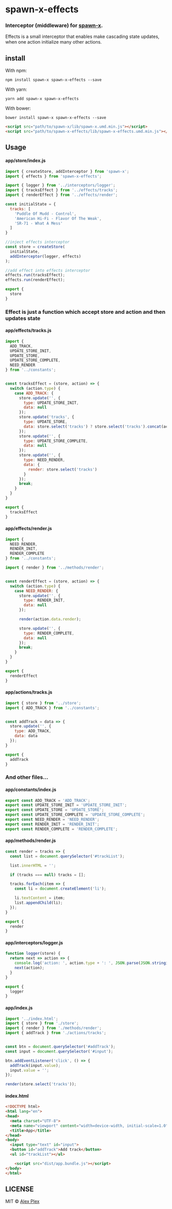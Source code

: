 # spawn-x-effects
### Interceptor (middleware) for [spawn-x](https://github.com/atellmer/spawn-x).

Effects is a small interceptor that enables make cascading state updates, when one action initialize many other actions.


## install
With npm:
```
npm install spawn-x spawn-x-effects --save
```
With yarn:
```
yarn add spawn-x spawn-x-effects
```
With bower:
```
bower install spawn-x spawn-x-effects --save
```
```html
<script src="path/to/spawn-x/lib/spawn-x.umd.min.js"></script>
<script src="path/to/spawn-x-effects/lib/spawn-x-effects.umd.min.js"></script>
```

## Usage

#### app/store/index.js
```javascript
import { createStore, addInterceptor } from 'spawn-x';
import { effects } from 'spawn-x-effects';

import { logger } from '../interceptors/logger';
import { tracksEffect } from '../effects/tracks';
import { renderEffect } from '../effects/render';

const initialState = {
  tracks: [
    'Puddle Of Mudd - Control',
    'American Hi-Fi - Flavor Of The Weak',
    'SR-71 - What A Mess'
  ]
}

//inject effects interceptor 
const store = createStore(
  initialState,
  addInterceptor(logger, effects)
);

//add effect into effects interceptor
effects.run(tracksEffect);
effects.run(renderEffect);

export {
  store
}

```

### Effect is just a function which accept store and action and then updates state
#### app/effects/tracks.js
```javascript
import {
  ADD_TRACK,
  UPDATE_STORE_INIT,
  UPDATE_STORE,
  UPDATE_STORE_COMPLETE,
  NEED_RENDER
} from '../constants';


const tracksEffect = (store, action) => {
  switch (action.type) {
    case ADD_TRACK: {
      store.update('', {
        type: UPDATE_STORE_INIT,
        data: null
      });
      store.update('tracks', {
        type: UPDATE_STORE,
        data: store.select('tracks') ? store.select('tracks').concat(action.data) : [].concat(action.data)
      });
      store.update('', {
        type: UPDATE_STORE_COMPLETE,
        data: null
      });
      store.update('', {
        type: NEED_RENDER,
        data: {
          render: store.select('tracks')
        }
      });
      break;
    }
  }
}

export {
  tracksEffect
}
```

#### app/effects/render.js
```javascript
import {
  NEED_RENDER,
  RENDER_INIT,
  RENDER_COMPLETE
} from '../constants';

import { render } from '../methods/render';


const renderEffect = (store, action) => {
  switch (action.type) {
    case NEED_RENDER: {
      store.update('', {
        type: RENDER_INIT,
        data: null
      });

      render(action.data.render);

      store.update('', {
        type: RENDER_COMPLETE,
        data: null
      });
      break;
    }
  }
}

export {
  renderEffect
}
```

#### app/actions/tracks.js
```javascript
import { store } from '../store';
import { ADD_TRACK } from '../constants';


const addTrack = data => {
  store.update('', {
    type: ADD_TRACK,
    data: data
  });
}

export {
  addTrack
}

```

### And other files...
#### app/constants/index.js
```javascript
export const ADD_TRACK = 'ADD_TRACK';
export const UPDATE_STORE_INIT = 'UPDATE_STORE_INIT';
export const UPDATE_STORE = 'UPDATE_STORE';
export const UPDATE_STORE_COMPLETE = 'UPDATE_STORE_COMPLETE';
export const NEED_RENDER = 'NEED_RENDER';
export const RENDER_INIT = 'RENDER_INIT';
export const RENDER_COMPLETE = 'RENDER_COMPLETE';
```

#### app/methods/render.js
```javascript
const render = tracks => {
  const list = document.querySelector('#trackList');

  list.innerHTML = '';

  if (tracks === null) tracks = [];

  tracks.forEach(item => {
    const li = document.createElement('li');

    li.textContent = item;
    list.appendChild(li);
  });
}

export {
  render
}

```
#### app/interceptors/logger.js
```javascript
function logger(store) {
  return next => action => {
    console.log('action: ', action.type + ': ', JSON.parse(JSON.stringify(action.data)));
    next(action);
  }
}

export {
  logger
}
```

#### app/index.js
```javascript
import '../index.html';
import { store } from './store';
import { render } from './methods/render';
import { addTrack } from './actions/tracks';


const btn = document.querySelector('#addTrack');
const input = document.querySelector('#input');

btn.addEventListener('click', () => {
  addTrack(input.value);
  input.value = '';
});

render(store.select('tracks'));
```

#### index.html
```html
<!DOCTYPE html>
<html lang="en">
<head>
  <meta charset="UTF-8">
  <meta name="viewport" content="width=device-width, initial-scale=1.0">
  <title>App</title>
</head>
<body>
  <input type="text" id="input">
  <button id="addTrack">Add track</button>
  <ul id="trackList"></ul>

	<script src="dist/app.bundle.js"></script>
</body>
</html>
```


## LICENSE

MIT © [Alex Plex](https://github.com/atellmer)